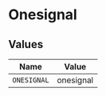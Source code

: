 # Onesignal


## Values

| Name        | Value       |
| ----------- | ----------- |
| `ONESIGNAL` | onesignal   |